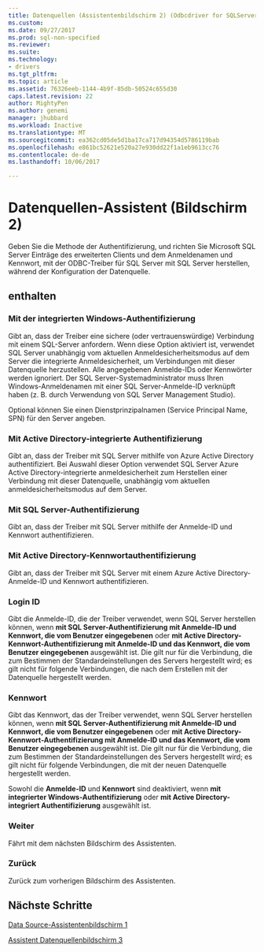 ```yaml
---
title: Datenquellen (Assistentenbildschirm 2) (Odbcdriver for SQLServer) | Microsoft Docs
ms.custom: 
ms.date: 09/27/2017
ms.prod: sql-non-specified
ms.reviewer: 
ms.suite: 
ms.technology:
- drivers
ms.tgt_pltfrm: 
ms.topic: article
ms.assetid: 76326eeb-1144-4b9f-85db-50524c655d30
caps.latest.revision: 22
author: MightyPen
ms.author: genemi
manager: jhubbard
ms.workload: Inactive
ms.translationtype: MT
ms.sourcegitcommit: ea362cd05de5d1ba17ca717d94354d5786119bab
ms.openlocfilehash: e861bc52621e520a27e930dd22f1a1eb9613cc76
ms.contentlocale: de-de
ms.lasthandoff: 10/06/2017

---
```

# <a name="data-source-wizard-screen-2"></a>Datenquellen-Assistent (Bildschirm 2)

Geben Sie die Methode der Authentifizierung, und richten Sie Microsoft SQL Server Einträge des erweiterten Clients und dem Anmeldenamen und Kennwort, mit der ODBC-Treiber für SQL Server mit SQL Server herstellen, während der Konfiguration der Datenquelle.

## <a name="options"></a>enthalten

### <a name="with-integrated-windows-authentication"></a>Mit der integrierten Windows-Authentifizierung

Gibt an, dass der Treiber eine sichere (oder vertrauenswürdige) Verbindung mit einem SQL-Server anfordern. Wenn diese Option aktiviert ist, verwendet SQL Server unabhängig vom aktuellen Anmeldesicherheitsmodus auf dem Server die integrierte Anmeldesicherheit, um Verbindungen mit dieser Datenquelle herzustellen. Alle angegebenen Anmelde-IDs oder Kennwörter werden ignoriert. Der SQL Server-Systemadministrator muss Ihren Windows-Anmeldenamen mit einer SQL Server-Anmelde-ID verknüpft haben (z. B. durch Verwendung von SQL Server Management Studio).

Optional können Sie einen Dienstprinzipalnamen (Service Principal Name, SPN) für den Server angeben.

### <a name="with-active-directory-integrated-authentication"></a>Mit Active Directory-integrierte Authentifizierung

Gibt an, dass der Treiber mit SQL Server mithilfe von Azure Active Directory authentifiziert. Bei Auswahl dieser Option verwendet SQL Server Azure Active Directory-integrierte anmeldesicherheit zum Herstellen einer Verbindung mit dieser Datenquelle, unabhängig vom aktuellen anmeldesicherheitsmodus auf dem Server.

### <a name="with-sql-server-authentication"></a>Mit SQL Server-Authentifizierung

Gibt an, dass der Treiber mit SQL Server mithilfe der Anmelde-ID und Kennwort authentifizieren.

### <a name="with-active-directory-password-authentication"></a>Mit Active Directory-Kennwortauthentifizierung

Gibt an, dass der Treiber mit SQL Server mit einem Azure Active Directory-Anmelde-ID und Kennwort authentifizieren.

### <a name="login-id"></a>Login ID

Gibt die Anmelde-ID, die der Treiber verwendet, wenn SQL Server herstellen können, wenn **mit SQL Server-Authentifizierung mit Anmelde-ID und Kennwort, die vom Benutzer eingegebenen** oder **mit Active Directory-Kennwort-Authentifizierung mit Anmelde-ID und das Kennwort, die vom Benutzer eingegebenen** ausgewählt ist. Die gilt nur für die Verbindung, die zum Bestimmen der Standardeinstellungen des Servers hergestellt wird; es gilt nicht für folgende Verbindungen, die nach dem Erstellen mit der Datenquelle hergestellt werden.

### <a name="password"></a>Kennwort

Gibt das Kennwort, das der Treiber verwendet, wenn SQL Server herstellen können, wenn **mit SQL Server-Authentifizierung mit Anmelde-ID und Kennwort, die vom Benutzer eingegebenen** oder **mit Active Directory-Kennwort-Authentifizierung mit Anmelde-ID und das Kennwort, die vom Benutzer eingegebenen** ausgewählt ist. Die gilt nur für die Verbindung, die zum Bestimmen der Standardeinstellungen des Servers hergestellt wird; es gilt nicht für folgende Verbindungen, die mit der neuen Datenquelle hergestellt werden.

Sowohl die **Anmelde-ID** und **Kennwort** sind deaktiviert, wenn **mit integrierter Windows-Authentifizierung** oder **mit Active Directory-integriert Authentifizierung** ausgewählt ist.

### <a name="next"></a>Weiter

Fährt mit dem nächsten Bildschirm des Assistenten.

### <a name="back"></a>Zurück

Zurück zum vorherigen Bildschirm des Assistenten.

## <a name="next-steps"></a>Nächste Schritte

[Data Source-Assistentenbildschirm 1](../../../connect/odbc/windows/dsn-wizard-1.md)

[Assistent Datenquellenbildschirm 3](../../../connect/odbc/windows/dsn-wizard-3.md)



